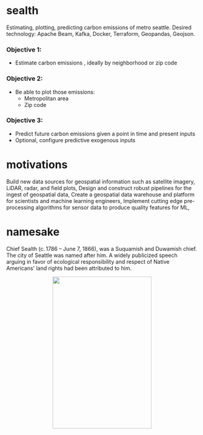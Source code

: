 # sealth
Estimating, plotting, predicting carbon emissions of metro seattle. Desired technology: Apache Beam, Kafka, Docker, Terraform, Geopandas, Geojson.

### Objective 1:
- Estimate carbon emissions , ideally by neighborhood or zip code

### Objective 2:
- Be able to plot those emissions:
  - Metropolitan area
  - Zip code

### Objective 3:
- Predict future carbon emissions given a point in time and present inputs
- Optional, configure predictive exogenous inputs

# motivations
Build new data sources for geospatial information such as satellite imagery, LiDAR, radar, and field plots,
Design and construct robust pipelines for the ingest of geospatial data,
Create a geospatial data warehouse and platform for scientists and machine learning engineers,
Implement cutting edge pre-processing algorithms for sensor data to produce quality features for ML,

# namesake
Chief Sealth (c. 1786 – June 7, 1866), was a Suquamish and Duwamish chief. The city of Seattle was named after him. A widely publicized speech arguing in favor of ecological responsibility and respect of Native Americans' land rights had been attributed to him.

<p align="center">
  <img width="261" height="400" src="https://github.com/lucaswiley/sealth/blob/main/chief_sealth.jpeg">
</p>
